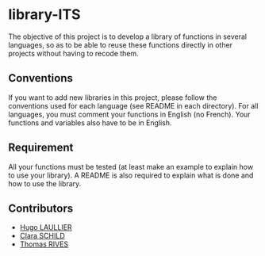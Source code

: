 # library-ITS

The objective of this project is to develop a library of functions in several languages, so as to be able to reuse these functions directly in other projects without having to recode them.

## Conventions

If you want to add new libraries in this project, please follow the conventions used for each language (see README in each directory). For all languages, you must comment your functions in English (no French). Your functions and variables also have to be in English.

## Requirement

All your functions must be tested (at least make an example to explain how to use your library). A README is also required to explain what is done and how to use the library.

## Contributors

- [Hugo LAULLIER](https://github.com/HugoLaullier)
- [Clara SCHILD](https://github.com/cshild)
- [Thomas RIVES](https://github.com/ThomasRives)
